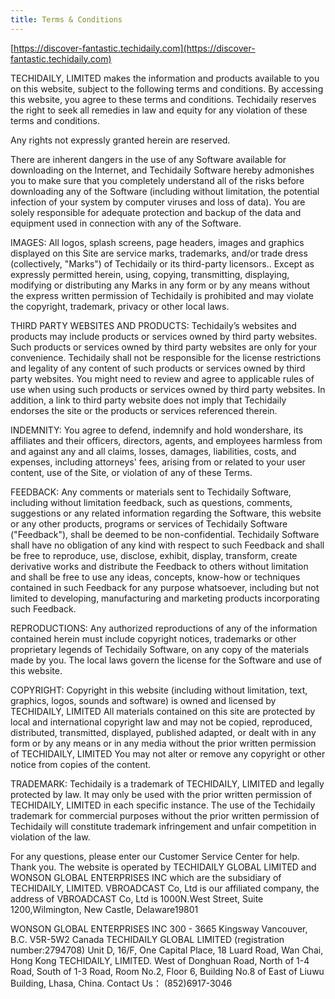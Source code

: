 ```yaml
---
title: Terms & Conditions
---
```


[https://discover-fantastic.techidaily.com](https://discover-fantastic.techidaily.com)

TECHIDAILY, LIMITED makes the information and products available to you on this website, subject to the following terms and conditions. By accessing this website, you agree to these terms and conditions. Techidaily reserves the right to seek all remedies in law and equity for any violation of these terms and conditions.

Any rights not expressly granted herein are reserved.

There are inherent dangers in the use of any Software available for downloading on the Internet, and Techidaily Software hereby admonishes you to make sure that you completely understand all of the risks before downloading any of the Software (including without limitation, the potential infection of your system by computer viruses and loss of data). You are solely responsible for adequate protection and backup of the data and equipment used in connection with any of the Software.

IMAGES: All logos, splash screens, page headers, images and graphics displayed on this Site are service marks, trademarks, and/or trade dress (collectively, "Marks") of Techidaily or its third-party licensors.. Except as expressly permitted herein, using, copying, transmitting, displaying, modifying or distributing any Marks in any form or by any means without the express written permission of Techidaily is prohibited and may violate the copyright, trademark, privacy or other local laws.

THIRD PARTY WEBSITES AND PRODUCTS: Techidaily’s websites and products may include products or services owned by third party websites. Such products or services owned by third party websites are only for your convenience. Techidaily shall not be responsible for the license restrictions and legality of any content of such products or services owned by third party websites. You might need to review and agree to applicable rules of use when using such products or services owned by third party websites. In addition, a link to third party website does not imply that Techidaily endorses the site or the products or services referenced therein.

INDEMNITY: You agree to defend, indemnify and hold wondershare, its affiliates and their officers, directors, agents, and employees harmless from and against any and all claims, losses, damages, liabilities, costs, and expenses, including attorneys' fees, arising from or related to your user content, use of the Site, or violation of any of these Terms.

FEEDBACK: Any comments or materials sent to Techidaily Software, including without limitation feedback, such as questions, comments, suggestions or any related information regarding the Software, this website or any other products, programs or services of Techidaily Software ("Feedback"), shall be deemed to be non-confidential. Techidaily Software shall have no obligation of any kind with respect to such Feedback and shall be free to reproduce, use, disclose, exhibit, display, transform, create derivative works and distribute the Feedback to others without limitation and shall be free to use any ideas, concepts, know-how or techniques contained in such Feedback for any purpose whatsoever, including but not limited to developing, manufacturing and marketing products incorporating such Feedback.

REPRODUCTIONS: Any authorized reproductions of any of the information contained herein must include copyright notices, trademarks or other proprietary legends of Techidaily Software, on any copy of the materials made by you. The local laws govern the license for the Software and use of this website.

COPYRIGHT: Copyright in this website (including without limitation, text, graphics, logos, sounds and software) is owned and licensed by TECHIDAILY, LIMITED All materials contained on this site are protected by local and international copyright law and may not be copied, reproduced, distributed, transmitted, displayed, published adapted, or dealt with in any form or by any means or in any media without the prior written permission of TECHIDAILY, LIMITED You may not alter or remove any copyright or other notice from copies of the content.

TRADEMARK: Techidaily is a trademark of TECHIDAILY, LIMITED and legally protected by law. It may only be used with the prior written permission of TECHIDAILY, LIMITED in each specific instance. The use of the Techidaily trademark for commercial purposes without the prior written permission of Techidaily will constitute trademark infringement and unfair competition in violation of the law.

For any questions, please enter our Customer Service Center for help. Thank you.
The website is operated by TECHIDAILY GLOBAL LIMITED and WONSON GLOBAL ENTERPRISES INC which are the subsidiary of TECHIDAILY, LIMITED.
VBROADCAST Co, Ltd is our affiliated company, the address of VBROADCAST Co, Ltd is 1000N.West Street, Suite 1200,Wilmington, New Castle, Delaware19801

WONSON GLOBAL ENTERPRISES INC
300 - 3665 Kingsway Vancouver, B.C. V5R-5W2 Canada
TECHIDAILY GLOBAL LIMITED (registration number:2794708)
Unit D, 16/F, One Capital Place, 18 Luard Road, Wan Chai, Hong Kong
TECHIDAILY, LIMITED.
West of Donghuan Road, North of 1-4 Road, South of 1-3 Road, Room No.2, Floor 6, Building No.8 of East of Liuwu Building, Lhasa, China.
Contact Us：
(852)6917-3046 